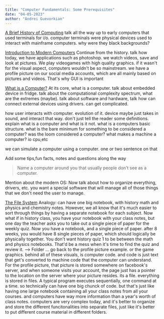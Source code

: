 ```yaml
---
title: "Computer Fundamentals: Some Prerequisites"
date: "04-05-2023"
author: "Andrei Guevorkian"
---
```


[A Brief History of Computing](#a-brief-history-of-computing) 
talk all the way up to early computers that used terminals for i/o. computer terminals were physical devices used to interact with mainframe computers. why were they black backgrounds?

[Introduction to Modern Computers](#introduction-to-computers) 
Continue from the history. talk how today, we have applications such as photoshop. we watch videos, save and look at pictures. We play videogames with high quality graphics. if it wasn't for the visual aspect, computers wouldn't be so mainstream. we have a profile picture on our social media accounts, which are all mainly based on pictures and videos. That's why GUI is important

[What is a Computer?](#what-is-a-computer) 
At its core, what is a computer. talk about embedded device in fridge. talk about the computational complexity spectrum, what are the extremes (maybe). talk about software and hardware, talk how can connect external devices using drivers. can get complicated.

how user interacts with computer. evolution of it. device maybe just takes in sound, and interact that way. don't just tell the reader some definitions. explain what is a computer and what is it not. what is a computers basic structure. what is the bare minimum for something to be considered a computer? was the loom considered a computer? what makes a machine a computer? io cpu,etc

we can simulate a computer using a computer. one or two sentence on that

Add some tips,fun facts, notes and questions along the way
> Name a computer around you that usually people don't see as a computer. 

Mention about the modern OS:
Now talk about how to organize everything, drivers, etc. you want a special software that will manage all of those things that we don't need the user to manage. 

[The File System](#the-file-system) 
Analogy: can have one big notebook, with history math and physics and chemistry notes. However, we all know that it's much easier to sort through things by having a separate notebook for each subject.
Now what if in history class, you have your notebook with your class notes, but one day the teacher asks you to take out a single piece of paper for the weekly quiz. Now you have a notebook, and a single piece of paper. after 8 weeks, you would have 8 single pieces of paper, which should logically be physically together. You don't want history quiz 1 to be between the math and physics notebooks. That'd be a mess when it's time to find the quiz and review it. --> Folder ...
go back to the profile picture example. or the game graphics. behind all of these visuals, is computer code. and code is just text that get's converted to machine code that the computer can understand.  
For the profile picture, that picture is stored somewhere on facebook's server, and when someone visits your account, the page just has a pointer to the location on the server where your picture resides. its a file. everything is stored in files. A typical program executes sequentially, one command at a time. so technically can have one big chunck of code. but that's just like having one large notebook containing all your class notes from all your courses. and computers have way more information than a year's worth of class notes. computers are very complex today, and it's better to organize and store the different funcitonalities into separate files, just like it's better to put different course material in different folders.
